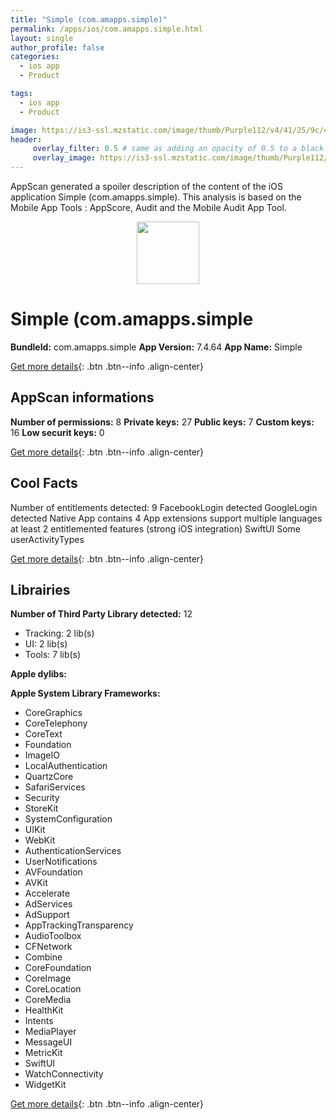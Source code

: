 ```yaml
---
title: "Simple (com.amapps.simple)"
permalink: /apps/ios/com.amapps.simple.html
layout: single
author_profile: false
categories: 
  - ios app 
  - Product 

tags: 
  - ios app 
  - Product 

image: https://is3-ssl.mzstatic.com/image/thumb/Purple112/v4/41/25/9c/41259c30-f48c-618c-e49d-b8d53a094a9f/AppIcon-0-1x_U007emarketing-0-5-0-85-220.png/512x512bb.jpg
header: 
     overlay_filter: 0.5 # same as adding an opacity of 0.5 to a black background
     overlay_image: https://is3-ssl.mzstatic.com/image/thumb/Purple112/v4/41/25/9c/41259c30-f48c-618c-e49d-b8d53a094a9f/AppIcon-0-1x_U007emarketing-0-5-0-85-220.png/512x512bb.jpg
---
```

AppScan generated a spoiler description of the content of the iOS application Simple (com.amapps.simple). This analysis is based on the Mobile App Tools : AppScore, Audit and the Mobile Audit App Tool.

  
  
<div style="text-align: center;"><img src="https://is3-ssl.mzstatic.com/image/thumb/Purple112/v4/41/25/9c/41259c30-f48c-618c-e49d-b8d53a094a9f/AppIcon-0-1x_U007emarketing-0-5-0-85-220.png/512x512bb.jpg" width="100" height="100"></div>  
  
# Simple (com.amapps.simple

**BundleId:** com.amapps.simple
**App Version:** 7.4.64
**App Name:** Simple


[Get more details](/pricing.html){: .btn .btn--info .align-center}  
  
## AppScan informations 

**Number of permissions:** 8
**Private keys:** 27
**Public keys:** 7
**Custom keys:** 16
**Low securit keys:** 0
  
[Get more details](/pricing.html){: .btn .btn--info .align-center}

## Cool Facts

Number of entitlements detected: 9
FacebookLogin detected
GoogleLogin detected
Native App
contains 4 App extensions
support multiple languages
at least 2 entitlemented features (strong iOS integration)
SwiftUI
Some userActivityTypes
  
[Get more details](/pricing.html){: .btn .btn--info .align-center}

## Librairies 
**Number of Third Party Library detected:** 12
- Tracking: 2 lib(s)
- UI: 2 lib(s)
- Tools: 7 lib(s)

**Apple dylibs:**


**Apple System Library Frameworks:**
- CoreGraphics
- CoreTelephony
- CoreText
- Foundation
- ImageIO
- LocalAuthentication
- QuartzCore
- SafariServices
- Security
- StoreKit
- SystemConfiguration
- UIKit
- WebKit
- AuthenticationServices
- UserNotifications
- AVFoundation
- AVKit
- Accelerate
- AdServices
- AdSupport
- AppTrackingTransparency
- AudioToolbox
- CFNetwork
- Combine
- CoreFoundation
- CoreImage
- CoreLocation
- CoreMedia
- HealthKit
- Intents
- MediaPlayer
- MessageUI
- MetricKit
- SwiftUI
- WatchConnectivity
- WidgetKit


  
[Get more details](/pricing.html){: .btn .btn--info .align-center}

